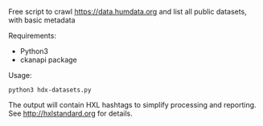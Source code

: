 Free script to crawl https://data.humdata.org and list all public datasets, with basic metadata

Requirements:

- Python3
- ckanapi package

Usage:

    python3 hdx-datasets.py

The output will contain HXL hashtags to simplify processing and reporting. See http://hxlstandard.org for details.
